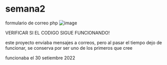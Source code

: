 # semana2
formulario de correo php
![image](https://user-images.githubusercontent.com/90875621/193339769-2a116a9c-b063-4f5a-a3a6-95adc08a548f.png)

VERIFICAR SI EL CODIGO SIGUE FUNCIONANDO!


este proyecto enviaba mensajes a correos, pero al pasar el tiempo dejo de funcionar, se conserva por ser uno de los primeros que cree


funcionaba el 30 setiembre 2022
